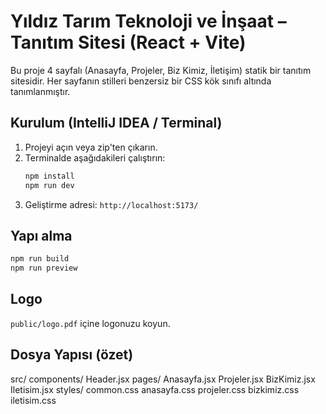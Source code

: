 # Yıldız Tarım Teknoloji ve İnşaat – Tanıtım Sitesi (React + Vite)

Bu proje 4 sayfalı (Anasayfa, Projeler, Biz Kimiz, İletişim) statik bir tanıtım sitesidir. Her sayfanın stilleri benzersiz bir CSS kök sınıfı altında tanımlanmıştır.

## Kurulum (IntelliJ IDEA / Terminal)
1. Projeyi açın veya zip'ten çıkarın.
2. Terminalde aşağıdakileri çalıştırın:
   ```bash
   npm install
   npm run dev
   ```
3. Geliştirme adresi: `http://localhost:5173/`

## Yapı alma
```bash
npm run build
npm run preview
```

## Logo
`public/logo.pdf` içine logonuzu koyun.

## Dosya Yapısı (özet)

src/
  components/
    Header.jsx
  pages/
    Anasayfa.jsx
    Projeler.jsx
    BizKimiz.jsx
    Iletisim.jsx
  styles/
    common.css
    anasayfa.css
    projeler.css
    bizkimiz.css
    iletisim.css
